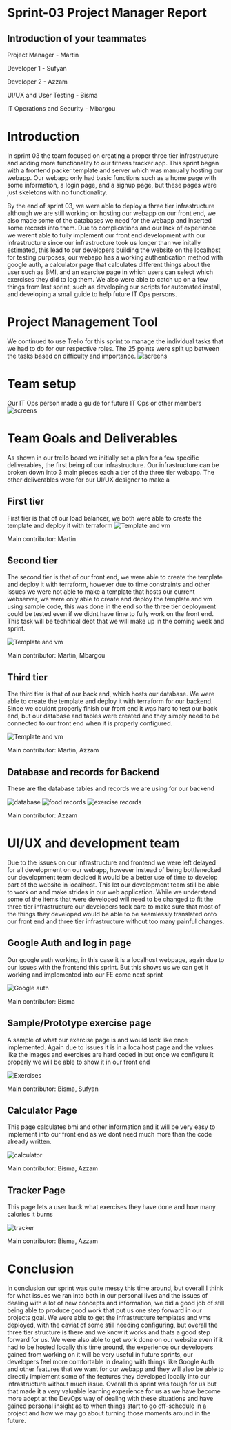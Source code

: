 # Sprint-03 Project Manager Report

## Introduction of your teammates

Project Manager - Martin

Developer 1 - Sufyan

Developer 2 - Azzam

UI/UX and User Testing - Bisma

IT Operations and Security - Mbargou

# Introduction

In sprint 03 the team focused on creating a proper three tier infrastructure and adding more functionality to our fitness tracker app. This sprint began with a frontend packer template and server which was manually hosting our webapp. Our webapp only had basic functions such as a home page with some information, a login page, and a signup page, but these pages were just skeletons with no functionality.

By the end of sprint 03, we were able to deploy a three tier infrastructure although we are still working on hosting our webapp on our front end, we also made some of the databases we need for the webapp and inserted some records into them. Due to complications and our lack of experience we werent able to fully implement our front end development with our infrastructure since our infrastructure took us longer than we initally estimated, this lead to our developers building the website on the localhost for testing purposes, our webapp has a working authentication method with google auth, a calculator page that calculates different things about the user such as BMI, and an exercise page in which users can select which exercises they did to log them. We also were able to catch up on a few things from last sprint, such as developing our scripts for automated install, and developing a small guide to help future IT Ops persons.

# Project Management Tool

We continued to use Trello for this sprint to manage the individual tasks that we had to do for our respective roles. The 25 points were split up between the tasks based on difficulty and importance.
![screens](images/trello-board.png)

# Team setup
Our IT Ops person made a guide for future IT Ops or other members
![screens](images/guide.png)

# Team Goals and Deliverables

As shown in our trello board we initially set a plan for a few specific deliverables, the first being of our infrastructure.
Our infrastructure can be broken down into 3 main pieces each a tier of the three tier webapp. The other deliverables were for our UI/UX designer to make a 

## First tier

First tier is that of our load balancer, we both were able to create the template and deploy it with terraform
![Template and vm](images/loadbalancer.png)

Main contributor: Martin

## Second tier
The second tier is that of our front end, we were able to create the template and deploy it with terraform, however due to time constraints and other issues we were not able to make a template that hosts our current webserver, we were only able to create and deploy the template and vm using sample code, this was done in the end so the three tier deployment could be tested even if we didnt have time to fully work on the front end. This task will be technical debt that we will make up in the coming week and sprint.

![Template and vm](images/frontend.png)

Main contributor: Martin, Mbargou

## Third tier
The third tier is that of our back end, which hosts our database. We were able to create the template and deploy it with terraform for our backend. Since we couldnt properly finish our front end it was hard to test our back end, but our database and tables were created and they simply need to be connected to our front end when it is properly configured.

![Template and vm](images/backend.png)

Main contributor: Martin, Azzam

## Database and records for Backend
These are the database tables and records we are using for our backend

![database](images/database.png)
![food records](images/food-records.png)
![exercise records](images/exercise-records.png)

Main contributor: Azzam

# UI/UX and development team

Due to the issues on our infrastructure and frontend we were left delayed for all development on our webapp, however instead of being bottlenecked our development team decided it would be a better use of time to develop part of the website in localhost. This let our development team still be able to work on and make strides in our web application. While we understand some of the items that were developed will need to be changed to fit the three tier infrastructure our developers took care to make sure that most of the things they developed would be able to be seemlessly translated onto our front end and three tier infrastructure without too many painful changes.

## Google Auth and log in page
Our google auth working, in this case it is a localhost webpage, again due to our issues with the frontend this sprint. But this shows us we can get it working and implemented into our FE come next sprint

![Google auth](images/Oauth.png)

Main contributor: Bisma

## Sample/Prototype exercise page
A sample of what our exercise page is and would look like once implemented. Again due to issues it is in a localhost page and the values like the images and exercises are hard coded in but once we configure it properly we will be able to show it in our front end

![Exercises](images/exercise.png)

Main contributor: Bisma, Sufyan


## Calculator Page
This page calculates bmi and other information and it will be very easy to implement into our front end as we dont need much more than the code already written.

![calculator](images/calculator.png)

Main contributor: Bisma, Azzam

## Tracker Page
This page lets a user track what exercises they have done and how many calories it burns

![tracker](images/tracker.png)

Main contributor: Bisma, Azzam
 

# Conclusion
In conclusion our sprint was quite messy this time around, but overall I think for what issues we ran into both in our personal lives and the issues of dealing with a lot of new concepts and information, we did a good job of still being able to produce good work that put us one step forward in our projects goal. We were able to get the infrastructure templates and vms deployed, with the caviat of some still needing configuring, but overall the three tier structure is there and we know it works and thats a good step forward for us. We were also able to get work done on our website even if it had to be hosted locally this time around, the experience our developers gained from working on it will be very useful in future sprints, our developers feel more comfortable in dealing with things like Google Auth and other features that we want for our webapp and they will also be able to directly implement some of the features they developed locally into our infrastructure without much issue. Overall this sprint was tough for us but that made it a very valuable learning experience for us as we have become more adept at the DevOps way of dealing with these situations and have gained personal insight as to when things start to go off-schedule in a project and how we may go about turning those moments around in the future.


